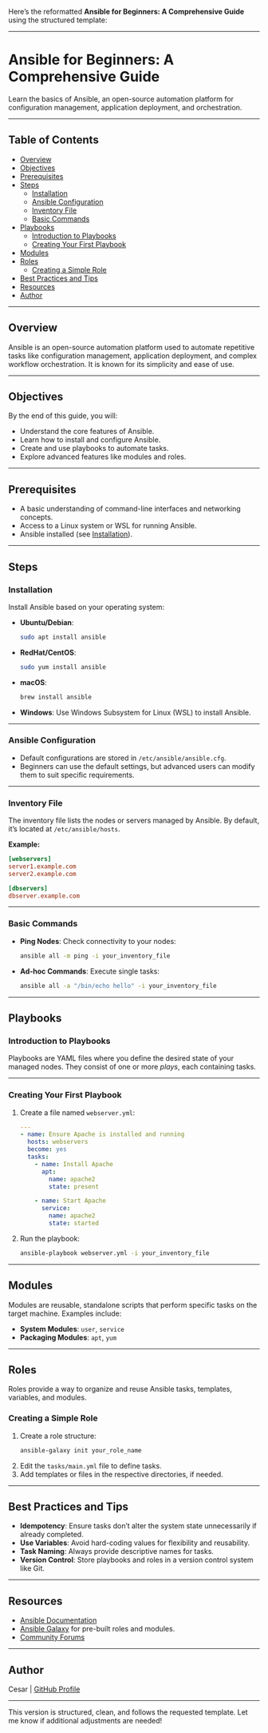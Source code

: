 Here’s the reformatted **Ansible for Beginners: A Comprehensive Guide** using the structured template:

---

# Ansible for Beginners: A Comprehensive Guide

Learn the basics of Ansible, an open-source automation platform for configuration management, application deployment, and orchestration.

---

## **Table of Contents**

- [Overview](#overview)
- [Objectives](#objectives)
- [Prerequisites](#prerequisites)
- [Steps](#steps)
  - [Installation](#installation)
  - [Ansible Configuration](#ansible-configuration)
  - [Inventory File](#inventory-file)
  - [Basic Commands](#basic-commands)
- [Playbooks](#playbooks)
  - [Introduction to Playbooks](#introduction-to-playbooks)
  - [Creating Your First Playbook](#creating-your-first-playbook)
- [Modules](#modules)
- [Roles](#roles)
  - [Creating a Simple Role](#creating-a-simple-role)
- [Best Practices and Tips](#best-practices-and-tips)
- [Resources](#resources)
- [Author](#author)

---

## **Overview**

Ansible is an open-source automation platform used to automate repetitive tasks like configuration management, application deployment, and complex workflow orchestration. It is known for its simplicity and ease of use.

---

## **Objectives**

By the end of this guide, you will:
- Understand the core features of Ansible.
- Learn how to install and configure Ansible.
- Create and use playbooks to automate tasks.
- Explore advanced features like modules and roles.

---

## **Prerequisites**

- A basic understanding of command-line interfaces and networking concepts.
- Access to a Linux system or WSL for running Ansible.
- Ansible installed (see [Installation](#installation)).

---

## **Steps**

### **Installation**

Install Ansible based on your operating system:

- **Ubuntu/Debian**:
  ```bash
  sudo apt install ansible
  ```
- **RedHat/CentOS**:
  ```bash
  sudo yum install ansible
  ```
- **macOS**:
  ```bash
  brew install ansible
  ```
- **Windows**: Use Windows Subsystem for Linux (WSL) to install Ansible.

---

### **Ansible Configuration**

- Default configurations are stored in `/etc/ansible/ansible.cfg`.
- Beginners can use the default settings, but advanced users can modify them to suit specific requirements.

---

### **Inventory File**

The inventory file lists the nodes or servers managed by Ansible. By default, it’s located at `/etc/ansible/hosts`.

**Example:**
```ini
[webservers]
server1.example.com
server2.example.com

[dbservers]
dbserver.example.com
```

---

### **Basic Commands**

- **Ping Nodes**: Check connectivity to your nodes:
  ```bash
  ansible all -m ping -i your_inventory_file
  ```
- **Ad-hoc Commands**: Execute single tasks:
  ```bash
  ansible all -a "/bin/echo hello" -i your_inventory_file
  ```

---

## **Playbooks**

### **Introduction to Playbooks**

Playbooks are YAML files where you define the desired state of your managed nodes. They consist of one or more *plays*, each containing tasks.

---

### **Creating Your First Playbook**

1. Create a file named `webserver.yml`:
   ```yaml
   ---
   - name: Ensure Apache is installed and running
     hosts: webservers
     become: yes
     tasks:
       - name: Install Apache
         apt:
           name: apache2
           state: present

       - name: Start Apache
         service:
           name: apache2
           state: started
   ```
2. Run the playbook:
   ```bash
   ansible-playbook webserver.yml -i your_inventory_file
   ```

---

## **Modules**

Modules are reusable, standalone scripts that perform specific tasks on the target machine. Examples include:
- **System Modules**: `user`, `service`
- **Packaging Modules**: `apt`, `yum`

---

## **Roles**

Roles provide a way to organize and reuse Ansible tasks, templates, variables, and modules.

### **Creating a Simple Role**

1. Create a role structure:
   ```bash
   ansible-galaxy init your_role_name
   ```
2. Edit the `tasks/main.yml` file to define tasks.
3. Add templates or files in the respective directories, if needed.

---

## **Best Practices and Tips**

- **Idempotency**: Ensure tasks don’t alter the system state unnecessarily if already completed.
- **Use Variables**: Avoid hard-coding values for flexibility and reusability.
- **Task Naming**: Always provide descriptive names for tasks.
- **Version Control**: Store playbooks and roles in a version control system like Git.

---

## **Resources**

- [Ansible Documentation](https://docs.ansible.com)
- [Ansible Galaxy](https://galaxy.ansible.com) for pre-built roles and modules.
- [Community Forums](https://www.ansible.com/community)

---

## **Author**

Cesar | [GitHub Profile](https://github.com/cesar-group)

---

This version is structured, clean, and follows the requested template. Let me know if additional adjustments are needed!


<!-- # Ansible for Beginners: A Comprehensive Guide

<br>

## What is Ansible?

Ansible is an open-source automation platform. It's used to automate tasks such as configuration management, application deployment, and orchestration of complex workflows. Its main goals are simplicity and ease-of-use.

<br>

## Basic Management

<br>

### Installation

To install Ansible:

1. **For Ubuntu/Debian**: Use `sudo apt install ansible`.
2. **For RedHat/CentOS**: Use `sudo yum install ansible`.
3. **For macOS**: Use `brew install ansible`.
4. **Windows**: Windows is not directly supported, but it can be run from within the Windows Subsystem for Linux (WSL).

<br>

### Ansible Configuration

Ansible configurations can be done in the `/etc/ansible/ansible.cfg` file, although defaults are generally good for starters.

<br>

### Inventory File

The inventory file (default location is `/etc/ansible/hosts`) is where you list the nodes or servers you want Ansible to manage.

Example:

```bash
[webservers]
server1.example.com
server2.example.com

[dbservers]
dbserver.example.com
```

<br>

### Basic Commands

- **Ping**: To check connectivity to your nodes: `ansible all -m ping -i your_inventory_file`.
- **Ad-hoc Commands**: Execute single tasks with Ansible commands. Example: `ansible all -a "/bin/echo hello" -i your_inventory_file`.

<br>

## Ansible Playbooks

<br>

### Introduction to Playbooks

Playbooks are YAML files where you define the desired states of your managed nodes. They can include one or multiple plays.

<br>

### Creating Your First Playbook

Create a file named `webserver.yml`:

```yaml
---
- name: Ensure Apache is installed and running
  hosts: webservers
  become: yes
  tasks:
    - name: Install Apache
      apt:
        name: apache2
        state: present

    - name: Start Apache
      service:
        name: apache2
        state: started
```

To run this playbook, use `ansible-playbook webserver.yml -i your_inventory_file`.

<br>

## Ansible Modules

Modules are discrete units of code that get executed in the target machine. Examples include system modules (like `user` and `service`) and packaging modules (like `apt` and `yum`).

<br>

## Ansible Roles

Roles are a way to group multiple tasks together into one container to do automated tasks for the server. They provide a framework for fully independent or interdependent collections of files, tasks, templates, variables, and modules.

<br>

### Creating a Simple Role

1. **Create Role Structure**: Use `ansible-galaxy init your_role_name` to create a skeleton role.
2. **Add Tasks**: Edit the `tasks/main.yml` file to add tasks.
3. **Add Templates/Files**: If needed, add templates or files in the respective directories.

<br>

## Best Practices and Tips

- **Idempotency**: Design playbooks to be idempotent – running them repeatedly should not change the system state after the first successful run.
- **Use Variables**: For reusable code, use variables rather than hard-coding values.
- **Task Naming**: Always name your tasks to understand what each task is doing.
- **Version Control**: Keep your playbooks and roles in a version control system like Git.

<br>

## Conclusion

Ansible is a versatile tool ideal for simplifying complex tasks. Through playbooks and roles, Ansible provides a clear, concise way to manage your IT infrastructure.

<br>

## Further Learning

- **Official Documentation**: Visit [Ansible Documentation](https://docs.ansible.com) for more detailed information.
- **Community Resources**: Engage with the Ansible community through forums and mailing lists for tips and best practices. -->
